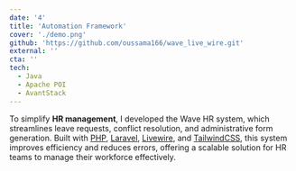 ```yaml
---
date: '4'
title: 'Automation Framework'
cover: './demo.png'
github: 'https://github.com/oussama166/wave_live_wire.git'
external: ''
cta: ''
tech:
  - Java
  - Apache POI
  - AvantStack
---
```


To simplify **HR management**, I developed the Wave HR system, which streamlines leave requests, conflict resolution, and administrative form generation. Built with [PHP](https://www.php.net/), [Laravel](https://laravel.com), [Livewire](https://laravel-livewire.com/), and [TailwindCSS](https://tailwindcss.com/), this system improves efficiency and reduces errors, offering a scalable solution for HR teams to manage their workforce effectively.

